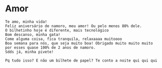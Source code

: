 # Amor
    Te amo, minha vida!
    Feliz aniversário de namoro, meu amor! Ou pelo menos 80% dele. 
    O bilhetinho hoje é diferente, mais tecnológico
    Bom descanso, minha gata! 
    Come alguma coisa, fica tranquila, relaxaaaa muitoooo 
    Boa semana para nós, que seja muito boa! Obrigado muito muito muito por esses quase 100% de 2 anos de namoro.
    Sdds já, minha pivete!
    
    Pq tudo isso? E não um bilhete de papel? Te conto a noite qui qui qui
